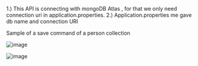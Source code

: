 1.) This API is connecting with mongoDB Atlas , for that we only need connection uri in application.properties.
2.) Application.properties me gave db name and connection URI

Sample of a save command of a person collection



![image](https://github.com/SanchitBatra-DevelopAnything/SpringBoot-MongoDB/assets/61592754/fd37a823-6cff-4be1-8efb-17c647a9a6ea)

![image](https://github.com/SanchitBatra-DevelopAnything/SpringBoot-MongoDB/assets/61592754/04a9fa6b-078c-4938-a2d4-8e2d22bd1b66)
